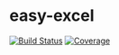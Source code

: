 # easy-excel

[![Build Status](https://travis-ci.org/elizeuborges/easy-excel.svg?branch=master)](https://travis-ci.org/elizeuborges/easy-excel)
[![Coverage](https://codecov.io/github/elizeuborges/easy-excel/coverage.svg?branch=master)](https://codecov.io/github/elizeuborges/easy-excel?branch=master)